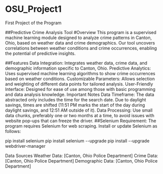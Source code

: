 # OSU_Project1
First Project of the Program

##Predictive Crime Analysis Tool
#Overview
This program is a supervised machine learning module designed to analyze crime patterns 
in Canton, Ohio, based on weather data and crime demographics. Our tool uncovers correlations between 
weather conditions and crime occurrences, enabling the potential of predictive insights.

##Features
Data Integration: Integrates weather data, crime data, and demographic information specific to Canton, Ohio.
Predictive Analytics: Uses supervised machine learning algorithms to show crime occurrences based on weather conditions.
Customizable Parameters: Allows selection and weighting of different data points for tailored analysis.
User-Friendly Interface: Designed for ease of use among those with basic programming and data analysis knowledge.
Important Notes
Data Timeframe: The data abstracted only includes the time for the search date. Due to daylight savings, 
times are shifted (11:51 PM marks the start of the day during daylight savings, and 12:51 AM outside of it).
Data Processing: Use small data chunks, preferably one or two months at a time, to avoid issues 
with website pop-ups that can freeze the driver.
##Selenium Requirement: The program requires Selenium for web scraping. Install or update Selenium as follows:

pip install selenium
pip install selenium --upgrade
pip install --upgrade webdriver-manager

Data Sources
Weather Data: [Canton, Ohio Police Department]
Crime Data: [Canton, Ohio Police Department]
Demographic Data: [Canton, Ohio Police Department]
